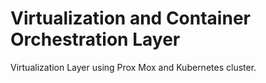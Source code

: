 Virtualization and Container Orchestration Layer
================================================

Virtualization Layer using Prox Mox and Kubernetes cluster.